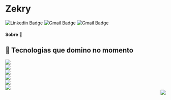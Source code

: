 # Zekry
[![Linkedin Badge](https://img.shields.io/badge/-pedrorichil-blue?style=flat-square&logo=Linkedin&logoColor=white&link=https://www.linkedin.com/in/pedrorichil/)](https://www.linkedin.com/in/pedrorichil/)
[![Gmail Badge](https://img.shields.io/badge/-Pedrorichillbia@gmail.com-c14438?style=flat-square&logo=Gmail&logoColor=white&link=mailto:pedrorichillbia@gmail.com)](mailto:pedrorichillbia@gmail.com)
[![Gmail Badge](https://img.shields.io/badge/-@pedrorichil-black?style=flat-square&logo=Medium&logoColor=white&link=https://medium.com/@pedrorichil)](https://medium.com/@pedrorichil)

<!-- ### Hi there 👋 -->

#### Sobre 💬


## 🤯 Tecnologias que domino no momento

<p align="left">
  <img src="https://img.shields.io/badge/%20-Python-000000?style=flat-square&logo=Python" /> <br />
  <img src="https://img.shields.io/badge/%20-Node.js-000000?style=flat-square&logo=Node.js" /> <br /> 
  <img src="https://img.shields.io/badge/%20-JavaScript-000000?style=flat-square&logo=javascript" /> <br />
  <img src="https://img.shields.io/badge/%20-HTML5-000000?style=flat-square&logo=HTML5" /> <br /> 
  <img src="https://img.shields.io/badge/%20-CSHARP-000000?style=flat-square&logo=CSHARP" /> <br /> 
  <img src="https://img.shields.io/badge/%20-CSS3-000000?style=flat-square&logo=CSS3" /> <br /> 
  <img align="right" src="https://github-readme-stats.vercel.app/api?username=pedrorichil&count_private=true&theme=radical&show_icons=true&hide=prs" /> <br />
</p>

